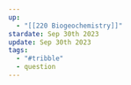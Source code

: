 ```yaml
---
up:
  - "[[220 Biogeochemistry]]"
stardate: Sep 30th 2023
update: Sep 30th 2023
tags:
  - "#tribble"
  - question
---
```


